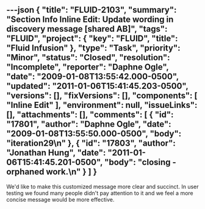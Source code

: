 ---json
{
  "title": "FLUID-2103",
  "summary": "Section Info Inline Edit:  Update wording in discovery message [shared AB]",
  "tags": "FLUID",
  "project": {
    "key": "FLUID",
    "title": "Fluid Infusion"
  },
  "type": "Task",
  "priority": "Minor",
  "status": "Closed",
  "resolution": "Incomplete",
  "reporter": "Daphne Ogle",
  "date": "2009-01-08T13:55:42.000-0500",
  "updated": "2011-01-06T15:41:45.203-0500",
  "versions": [],
  "fixVersions": [],
  "components": [
    "Inline Edit"
  ],
  "environment": null,
  "issueLinks": [],
  "attachments": [],
  "comments": [
    {
      "id": "17801",
      "author": "Daphne Ogle",
      "date": "2009-01-08T13:55:50.000-0500",
      "body": "iteration29\n"
    },
    {
      "id": "17803",
      "author": "Jonathan Hung",
      "date": "2011-01-06T15:41:45.201-0500",
      "body": "closing - orphaned work.\n"
    }
  ]
}
---
We'd like to make this customized message more clear and succinct.  In user testing we found many people didn't pay attention to it and we feel a more concise message would be more effective. &#x20;

        